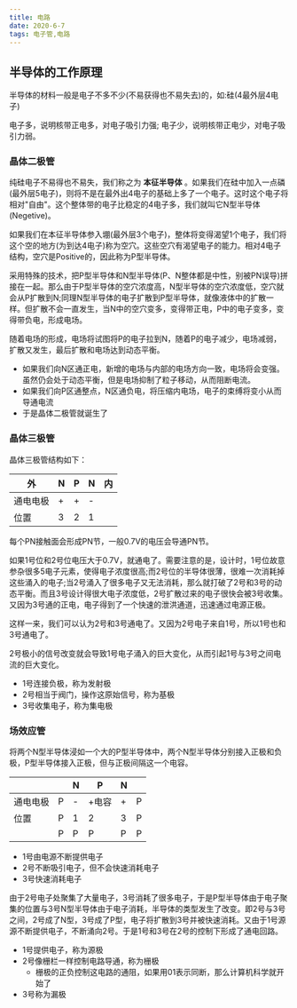 ```yaml
---
title: 电路
date: 2020-6-7
tags: 电子管,电路
---
```



## 半导体的工作原理

半导体的材料一般是电子不多不少(不易获得也不易失去)的，如:硅(4最外层4电子)

电子多，说明核带正电多，对电子吸引力强; 电子少，说明核带正电少，对电子吸引力弱。


### 晶体二极管

纯硅电子不易得也不易失，我们称之为 **本征半导体** 。如果我们在硅中加入一点磷(最外层5电子)，则将不是在最外出4电子的基础上多了一个电子。这时这个电子将相对"自由"。这个整体带的电子比稳定的4电子多，我们就叫它N型半导体(Negetive)。

如果我们在本征半导体参入堋(最外层3个电子)，整体将变得渴望1个电子，我们将这个空的地方(为到达4电子)称为空穴。这些空穴有渴望电子的能力。相对4电子结构，空穴是Positive的，因此称为P型半导体。

采用特殊的技术，把P型半导体和N型半导体(P、N整体都是中性，别被PN误导)拼接在一起。那么由于P型半导体的空穴浓度高，N型半导体的空穴浓度低，空穴就会从P扩散到N;同理N型半导体的电子扩散到P型半导体，就像液体中的扩散一样。但扩散不会一直发生，当N中的空穴变多，变得带正电，P中的电子变多，变得带负电，形成电场。

随着电场的形成，电场将试图将P的电子拉到N，随着P的电子减少，电场减弱，扩散又发生，最后扩散和电场达到动态平衡。

- 如果我们向N区通正电，新增的电场与内部的电场方向一致，电场将会变强。虽然仍会处于动态平衡，但是电场抑制了粒子移动，从而阻断电流。
- 如果我们向P区通整点，N区通负电，将压缩内电场，电子的束缚将变小从而导通电流
- 于是晶体二极管就诞生了


### 晶体三极管

晶体三极管结构如下：

| 外       | N | P | N | 内 |
|----------|---|---|---|----|
| 通电电极 | + | + | - |    |
| 位置     | 3 | 2 | 1 |    |

每个PN接触面会形成PN节，一般0.7V的电压会导通PN节。

如果1号位和2号位电压大于0.7V，就通电了。需要注意的是，设计时，1号位故意参杂很多5电子元素，使得电子浓度很高;而2号位的半导体很薄，很难一次消耗掉这些涌入的电子;当2号涌入了很多电子又无法消耗，那么就打破了2号和3号的动态平衡。而且3号设计得很大电子浓度低，2号扩散过来的电子很快会被3号收集。又因为3号通的正电，电子得到了一个快速的泄洪通道，迅速通过电源正极。

这样一来，我们可以认为2号和3号通电了。又因为2号电子来自1号，所以1号也和3号通电了。

2号极小的信号改变就会导致1号电子涌入的巨大变化，从而引起1号与3号之间电流的巨大变化。

- 1号连接负极，称为发射极
- 2号相当于阀门，操作这原始信号，称为基极
- 3号收集电子，称为集电极


### 场效应管

将两个N型半导体浸如一个大的P型半导体中，两个N型半导体分别接入正极和负极，P型半导体接入正极，但与正极间隔这一个电容。

|          |   | N | P     | N |   |
|----------|---|---|-------|---|---|
| 通电电极 | P | - | +电容 | + | P |
| 位置     | P | 1 | 2     | 3 | P |
|          | P | P | P     | P | P |

- 1号由电源不断提供电子
- 2号不断吸引电子，但不会快速消耗电子
- 3号快速消耗电子

由于2号电子处聚集了大量电子，3号消耗了很多电子，于是P型半导体由于电子聚集的位置与3号N型半导体由于电子消耗，半导体的类型发生了改变。即2号与3号之间，2号成了N型，3号成了P型，电子将扩散到3号并被快速消耗。又由于1号源源不断提供电子，不断涌向2号。于是1号和3号在2号的控制下形成了通电回路。

- 1号提供电子，称为源极
- 2号像栅栏一样控制电路导通，称为栅极
    - 栅极的正负控制这电路的通阻，如果用01表示同断，那么计算机科学就开始了
- 3号称为漏极






